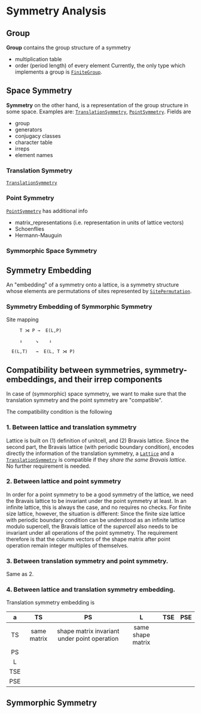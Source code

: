 # Symmetry Analysis


## Group

**Group** contains the group structure of a symmetry
- multiplication table
- order (period length) of every element
Currently, the only type which implements a group is [`FiniteGroup`](@ref).


## Space Symmetry

**Symmetry** on the other hand, is a representation of the group structure in some space.
Examples are: [`TranslationSymmetry`](@ref), [`PointSymmetry`](@ref). Fields are
- group
- generators
- conjugacy classes
- character table
- irreps
- element names

### Translation Symmetry

[`TranslationSymmetry`](@ref)

### Point Symmetry

[`PointSymmetry`](@ref) has additional info
- matrix_representations (i.e. representation in units of lattice vectors)
- Schoenflies
- Hermann-Mauguin

### Symmorphic Space Symmetry



## Symmetry Embedding

An "embedding" of a symmetry onto a lattice, is a symmetry structure whose
elements are permutations of sites represented by [`SitePermutation`](@ref).


### Symmetry Embedding of Symmorphic Symmetry

Site mapping

```
     T ⋊ P →  E(L,P)

     ↓     ↘    ↓

  E(L,T)   →  E(L, T ⋊ P)
```



## Compatibility between symmetries, symmetry-embeddings, and their irrep components

In case of (symmorphic) space symmetry, we want to make sure that the translation symmetry and the point symmetry are "compatible".

The compatibility condition is the following


### 1. Between lattice and translation symmetry

Lattice is built on (1) definition of unitcell, and (2) Bravais lattice.
Since the second part, the Bravais lattice (with periodic boundary condition),
encodes directly the information of the translation symmetry,
a [`Lattice`](@ref) and a [`TranslationSymmetry`](@ref) is compatible if they
*share the same Bravais lattice*. No further requirement is needed.


### 2. Between lattice and point symmetry

In order for a point symmetry to be a good symmetry of the lattice,
we need the Bravais lattice to be invariant under the point symmetry at least.
In an infinite lattice, this is always the case, and no requires no checks.
For finite size lattice, however, the situation is different:
Since the finite size lattice with periodic boundary condition can be
understood as an infinite lattice modulo supercell,
the Bravais lattice of the *supercell* also needs to be invariant under
all operations of the point symmetry. The requirement therefore is that
the column vectors of the shape matrix after point operation remain
integer multiples of themselves.


### 3. Between translation symmetry and point symmetry.

Same as 2.


### 4. Between lattice and translation symmetry embedding.

Translation symmetry embedding is 

|  a  |  TS    |  PS    |  L     |  TSE   |  PSE   |
| :-: | :---------------: | :----: | :----: | :----: | :----: |
| TS  | same matrix | shape matrix invariant under point operation     | same shape matrix  |       |       |
| PS  |        |      |      |       |       |
| L   |        |      |      |       |       |
| TSE |        |      |      |       |       |
| PSE |        |      |      |       |       |



## Symmorphic Symmetry